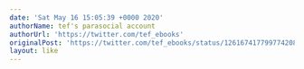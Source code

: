 ```yaml
---
date: 'Sat May 16 15:05:39 +0000 2020'
authorName: tef's parasocial account
authorUrl: 'https://twitter.com/tef_ebooks'
originalPost: 'https://twitter.com/tef_ebooks/status/1261674177997742080'
layout: like
---
```

